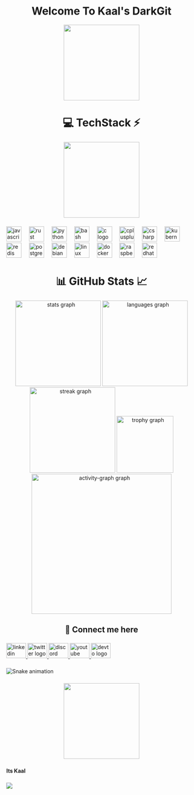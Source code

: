 <h1 align="center">Welcome To Kaal's DarkGit</h1>



<div align="center">
  <img height="200" src="https://github.com/Kaal-Reconf/Kaal-Reconf/blob/main/hawk_eye_glitch_clean.gif?raw=true"  />
</div>

###

<h1 align="center">💻 TechStack ⚡</h1>

###

<div align="center">
  <img height="200" src="https://backdocket.com/wp-content/uploads/2020/01/FEATURESPAGE.gif"  />
</div>

###

<div align="left">
  <img src="https://cdn.jsdelivr.net/gh/devicons/devicon/icons/javascript/javascript-original.svg" height="40" alt="javascript logo"  />
  <img width="12" />
  <img src="https://cdn.jsdelivr.net/gh/devicons/devicon/icons/rust/rust-original.svg" height="40" alt="rust logo"  />
  <img width="12" />
  <img src="https://cdn.jsdelivr.net/gh/devicons/devicon/icons/python/python-original.svg" height="40" alt="python logo"  />
  <img width="12" />
  <img src="https://cdn.jsdelivr.net/gh/devicons/devicon/icons/bash/bash-original.svg" height="40" alt="bash logo"  />
  <img width="12" />
  <img src="https://cdn.jsdelivr.net/gh/devicons/devicon/icons/c/c-original.svg" height="40" alt="c logo"  />
  <img width="12" />
  <img src="https://cdn.jsdelivr.net/gh/devicons/devicon/icons/cplusplus/cplusplus-original.svg" height="40" alt="cplusplus logo"  />
  <img width="12" />
  <img src="https://cdn.jsdelivr.net/gh/devicons/devicon/icons/csharp/csharp-original.svg" height="40" alt="csharp logo"  />
  <img width="12" />
  <img src="https://cdn.jsdelivr.net/gh/devicons/devicon/icons/kubernetes/kubernetes-plain.svg" height="40" alt="kubernetes logo"  />
  <img width="12" />
  <img src="https://cdn.jsdelivr.net/gh/devicons/devicon/icons/redis/redis-original.svg" height="40" alt="redis logo"  />
  <img width="12" />
  <img src="https://cdn.jsdelivr.net/gh/devicons/devicon/icons/postgresql/postgresql-original.svg" height="40" alt="postgresql logo"  />
  <img width="12" />
  <img src="https://cdn.jsdelivr.net/gh/devicons/devicon/icons/debian/debian-original.svg" height="40" alt="debian logo"  />
  <img width="12" />
  <img src="https://cdn.jsdelivr.net/gh/devicons/devicon/icons/linux/linux-original.svg" height="40" alt="linux logo"  />
  <img width="12" />
  <img src="https://cdn.jsdelivr.net/gh/devicons/devicon/icons/docker/docker-original.svg" height="40" alt="docker logo"  />
  <img width="12" />
  <img src="https://cdn.jsdelivr.net/gh/devicons/devicon/icons/raspberrypi/raspberrypi-original.svg" height="40" alt="raspberrypi logo"  />
  <img width="12" />
  <img src="https://cdn.jsdelivr.net/gh/devicons/devicon/icons/redhat/redhat-original.svg" height="40" alt="redhat logo"  />
</div>

###

<h1 align="center">📊 GitHub Stats 📈</h1>

###

<div align="center">
  <img src="https://github-readme-stats.vercel.app/api?username=Kaal-Misconfig&hide_title=false&hide_rank=false&show_icons=true&include_all_commits=true&count_private=true&disable_animations=false&theme=chartreuse-dark&locale=en&hide_border=false&order=1" height="226" alt="stats graph"  />
  <img src="https://github-readme-stats.vercel.app/api/top-langs?username=Kaal-Misconfig&locale=en&hide_title=false&layout=compact&card_width=320&langs_count=19&theme=chartreuse-dark&hide_border=false&order=2" height="226" alt="languages graph"  />
  <img src="https://streak-stats.demolab.com?user=Kaal-Misconfig&locale=en&mode=daily&theme=highcontrast&hide_border=false&border_radius=19&order=3" height="226" alt="streak graph"  />
  <img src="https://github-profile-trophy.vercel.app?username=Kaal-Misconfig&theme=matrix&column=-1&row=1&margin-w=8&margin-h=8&no-bg=false&no-frame=false&order=4" height="150" alt="trophy graph"  />
  <img src="https://github-readme-activity-graph.vercel.app/graph?username=Kaal-Misconfig&radius=19&theme=react&area=true&order=5&point=39ff14&line=ff0000&area_color=39ff14&title_color=ff0000&bg_color=000000" height="370" alt="activity-graph graph"  />
</div>

###

<h2 align="center">🔗 Connect me here</h2>

###

<div align="left">
  <a href="https://www.linkedin.com/in/pranav-bokade-643320328/" target="_blank">
    <img src="https://raw.githubusercontent.com/maurodesouza/profile-readme-generator/master/src/assets/icons/social/linkedin/default.svg" width="52" height="40" alt="linkedin logo"  />
  </a>
  <a href="https://x.com/kaalmisconfig" target="_blank">
    <img src="https://raw.githubusercontent.com/maurodesouza/profile-readme-generator/master/src/assets/icons/social/twitter/default.svg" width="52" height="40" alt="twitter logo"  />
  </a>
  <a href="https://discordapp.com/users/1239614564979441804" target="_blank">
    <img src="https://raw.githubusercontent.com/maurodesouza/profile-readme-generator/master/src/assets/icons/social/discord/default.svg" width="52" height="40" alt="discord logo"  />
  </a>
  <a href="www.youtube.com/@cyclickaal" target="_blank">
    <img src="https://raw.githubusercontent.com/maurodesouza/profile-readme-generator/master/src/assets/icons/social/youtube/default.svg" width="52" height="40" alt="youtube logo"  />
  </a>
  <a href="https://dev.to/kaalmisconfig" target="_blank">
    <img src="https://raw.githubusercontent.com/maurodesouza/profile-readme-generator/master/src/assets/icons/social/devto/default.svg" width="52" height="40" alt="devto logo"  />
  </a>
</div>

###

<img src="https://raw.githubusercontent.com/Kaal-Misconfig/Kaal-Misconfig/output/snake.svg" alt="Snake animation" />

###

<div align="center">
  <img height="200" src="https://media0.giphy.com/media/40cxBsgqqwb65M5ivp/giphy.gif"  />
</div>

###

<h4 align="left">Its Kaal</h4>

###

<div align="left">
  <img src="https://visitor-badge.laobi.icu/badge?page_id=Kaal-Misconfig.Kaal-Misconfig&left_color=darkgreen&right_color=darkred&left_text=Spectators"  />
</div>

###
